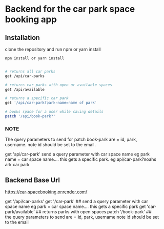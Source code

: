 # Backend for the car park space booking app


## Installation

clone the repository and run npm or yarn install 

```bash
npm install or yarn install


# returns all car parks
get /api/car-parks

# returns car parks with open or available spaces
get /api/available

# returns a specific car park
get '/api/car-park?park-name=name of park'

# books space for a user while saving details
patch '/api/book-park?'
```
 ### NOTE

The query parameters to send for patch book-park are = id, park, username.  note id should be set to the email.

get 'api/car-park' send a query parameter with car space name eg park name = car space name.... this gets a specific park. eg api/car-park?noahs ark car park


## Backend Base Url

https://car-spacebooking.onrender.com/






get '/api/car-parks'
get '/car-park' ## send a query parameter with car space name eg park = car space name.... this gets a specific park
get 'car-park/available'  ## returns parks with open spaces
patch '/book-park' ## the query parameters to send are = id, park, username  note id should be set to the email
